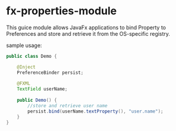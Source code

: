# fx-properties-module
This guice module allows JavaFx applications to bind Property to Preferences and store and retrieve it from the OS-specific registry.

sample usage:
```java
public class Demo {

	@Inject
	PreferenceBinder persist;
	
	@FXML
	TextField userName;
	
	public Demo() {
		//store and retrieve user name
		persist.bind(userName.textProperty(), "user.name");
	}
}

```
